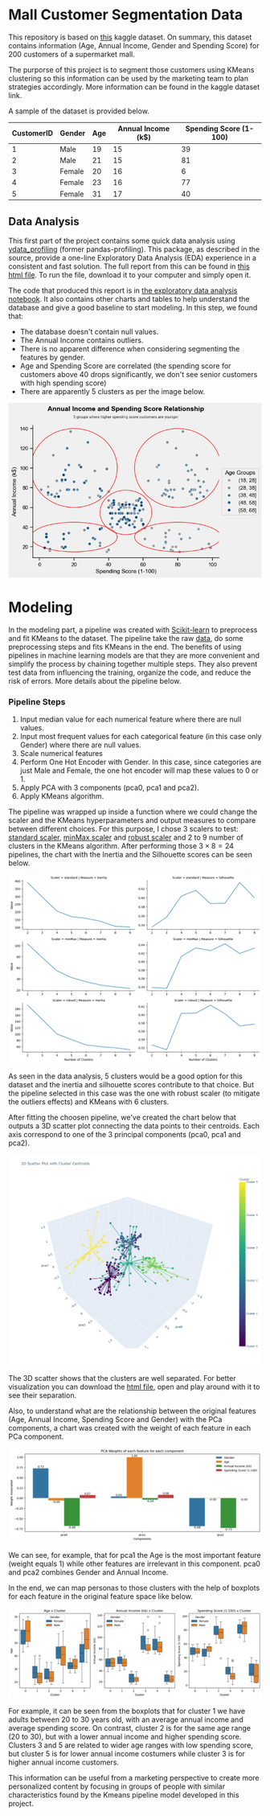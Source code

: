 # Mall Customer Segmentation Data

This repository is based on [this](https://www.kaggle.com/datasets/vjchoudhary7/customer-segmentation-tutorial-in-python) kaggle dataset. On summary, this dataset contains information (Age, Annual Income, Gender and Spending Score) for 200 customers of a supermarket mall. 

The purporse of this project is to segment those customers using KMeans clustering so this information can be used by the marketing team to plan strategies accordingly. More information can be found in the kaggle dataset link.

A sample of the dataset is provided below.

| CustomerID | Gender | Age | Annual Income (k$)  | Spending Score (1-100) |
|------------|--------|-----|---------------------|------------------------|
|     1      |  Male  |  19 |          15         |           39           |
|     2      |  Male  |  21 |          15         |           81           |
|     3      | Female |  20 |          16         |            6           |
|     4      | Female |  23 |          16         |           77           |
|     5      | Female |  31 |          17         |           40           |


## Data Analysis

This first part of the project contains some quick data analysis using [ydata_profiling](https://github.com/ydataai/ydata-profiling) (former pandas-profiling). This package, as described in the source, provide a one-line Exploratory Data Analysis (EDA) experience in a consistent and fast solution. The full report from this can be found in [this html file](reports\exploratory_data_analysis.html). To run the file, download it to your computer and simply open it.

The code that produced this report is in [the exploratory data analysis notebook](notebooks\exploratory_data_analysis.ipynb). It also contains other charts and tables to help understand the database and give a good baseline to start modeling. In this step, we found that:
* The database doesn't contain null values.
* The Annual Income contains outliers.
* There is no apparent difference when considering segmenting the features by gender.
* Age and Spending Score are correlated (the spending score for customers above 40 drops significantly, we don't see senior customers with high spending score)
* There are apparently 5 clusters as per the image below.

<img src="images\annual_income_spending_score_relation_5_clusters_age_legend.png" alt="scatter plot for annual income and spending score, shows 5 clusters and higher spending score for younger people">


# Modeling
In the modeling part, a pipeline was created with [Scikit-learn](https://scikit-learn.org/stable/) to preprocess and fit KMeans to the dataset. The pipeline take the raw [data](data\Mall_Customers.csv), do some preprocessing steps and fits KMeans in the end. The benefits of using pipelines in machine learning models are that they are more convenient and simplify the process by chaining together multiple steps. They also prevent test data from influencing the training, organize the code, and reduce the risk of errors. More details about the pipeline below.

### Pipeline Steps

1. Input median value for each numerical feature where there are null values.
2. Input most frequent values for each categorical feature (in this case only Gender) where there are null values.
3. Scale numerical features
4. Perform One Hot Encoder with Gender. In this case, since categories are just Male and Female, the one hot encoder will map these values to 0 or 1.
5. Apply PCA with 3 components (pca0, pca1 and pca2).
6. Apply KMeans algorithm.

The pipeline was wrapped up inside a function where we could change the scaler and the KMeans hyperparameters and output measures to compare between different choices. For this purpose, I chose 3 scalers to test: [standard scaler](https://scikit-learn.org/stable/modules/generated/sklearn.preprocessing.StandardScaler.html#sklearn.preprocessing.StandardScaler), [minMax scaler](https://scikit-learn.org/stable/modules/generated/sklearn.preprocessing.MinMaxScaler.html#sklearn.preprocessing.MinMaxScaler) and [robust scaler](https://scikit-learn.org/stable/modules/generated/sklearn.preprocessing.RobustScaler.html) and 2 to 9 number of clusters in the KMeans algorithm. After performing those $3 \times 8 = 24$ pipelines, the chart with the Inertia and the Silhouette scores can be seen below.

<img src="images\inertia_and_silhouette.png" alt="scatter plot for annual income and spending score, shows 5 clusters and higher spending score for younger people">

As seen in the data analysis, 5 clusters would be a good option for this dataset and the inertia and silhouette scores contribute to that choice. But the pipeline selected in this case was the one with robust scaler (to mitigate the outliers effects) and KMeans with 6 clusters.

After fitting the choosen pipeline, we've created the chart below that outputs a 3D scatter plot connecting the data points to their centroids. Each axis correspond to one of the 3 principal components (pca0, pca1 and pca2).

<img src="images\scatter_3D_data_points_clusters.png" alt="3D scatter plot with pca showing data points and clusters connected">

The 3D scatter shows that the clusters are well separated. For better visualization you can download the [html file](reports\3d_scatter_plot_with_cluster_centroids.html), open and play around with it to see their separation.

Also, to understand what are the relationship between the original features (Age, Annual Income, Spending Score and Gender) with the PCa components, a chart was created with the weight of each feature in each PCa component.

<img src="images\pca_component_feature_combination.png" alt="feature weight for each pca component">

We can see, for example, that for pca1 the Age is the most important feature (weight equals 1) while other features are irrelevant in this component. pca0 and pca2 combines Gender and Annual Income.

In the end, we can map personas to those clusters with the help of boxplots for each feature in the original feature space like below.

<img src="images\boxplot_cluster_feature.png" alt="boxplot to help map personas to clusters">

For example, it can be seen from the boxplots that for cluster 1 we have adults between 20 to 30 years old, with an average annual income and average spending score. On contrast, cluster 2 is for the same age range (20 to 30), but with a lower annual income and higher spending score. Clusters 3 and 5 are related to wider age ranges with low spending score, but cluster 5 is for lower annual income costumers while cluster 3 is for higher annual income customers.

This information can be useful from a marketing perspective to create more personalized content by focusing in groups of people with similar characteristics found by the Kmeans pipeline model developed in this project.
